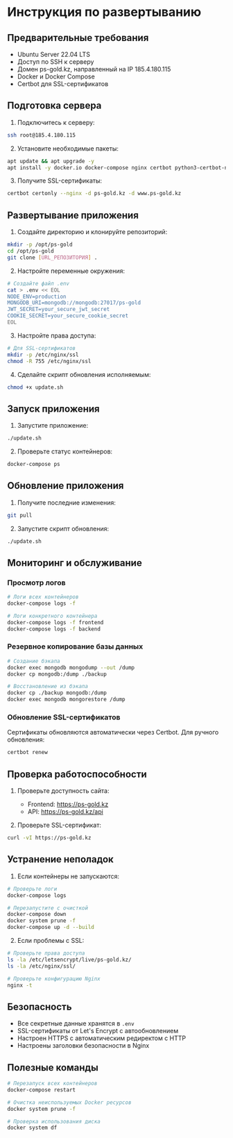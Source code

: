 # Инструкция по развертыванию

## Предварительные требования

- Ubuntu Server 22.04 LTS
- Доступ по SSH к серверу
- Домен ps-gold.kz, направленный на IP 185.4.180.115
- Docker и Docker Compose
- Certbot для SSL-сертификатов

## Подготовка сервера

1. Подключитесь к серверу:
```bash
ssh root@185.4.180.115
```

2. Установите необходимые пакеты:
```bash
apt update && apt upgrade -y
apt install -y docker.io docker-compose nginx certbot python3-certbot-nginx git
```

3. Получите SSL-сертификаты:
```bash
certbot certonly --nginx -d ps-gold.kz -d www.ps-gold.kz
```

## Развертывание приложения

1. Создайте директорию и клонируйте репозиторий:
```bash
mkdir -p /opt/ps-gold
cd /opt/ps-gold
git clone [URL_РЕПОЗИТОРИЯ] .
```

2. Настройте переменные окружения:
```bash
# Создайте файл .env
cat > .env << EOL
NODE_ENV=production
MONGODB_URI=mongodb://mongodb:27017/ps-gold
JWT_SECRET=your_secure_jwt_secret
COOKIE_SECRET=your_secure_cookie_secret
EOL
```

3. Настройте права доступа:
```bash
# Для SSL-сертификатов
mkdir -p /etc/nginx/ssl
chmod -R 755 /etc/nginx/ssl
```

4. Сделайте скрипт обновления исполняемым:
```bash
chmod +x update.sh
```

## Запуск приложения

1. Запустите приложение:
```bash
./update.sh
```

2. Проверьте статус контейнеров:
```bash
docker-compose ps
```

## Обновление приложения

1. Получите последние изменения:
```bash
git pull
```

2. Запустите скрипт обновления:
```bash
./update.sh
```

## Мониторинг и обслуживание

### Просмотр логов
```bash
# Логи всех контейнеров
docker-compose logs -f

# Логи конкретного контейнера
docker-compose logs -f frontend
docker-compose logs -f backend
```

### Резервное копирование базы данных
```bash
# Создание бэкапа
docker exec mongodb mongodump --out /dump
docker cp mongodb:/dump ./backup

# Восстановление из бэкапа
docker cp ./backup mongodb:/dump
docker exec mongodb mongorestore /dump
```

### Обновление SSL-сертификатов

Сертификаты обновляются автоматически через Certbot. Для ручного обновления:
```bash
certbot renew
```

## Проверка работоспособности

1. Проверьте доступность сайта:
   - Frontend: https://ps-gold.kz
   - API: https://ps-gold.kz/api

2. Проверьте SSL-сертификат:
```bash
curl -vI https://ps-gold.kz
```

## Устранение неполадок

1. Если контейнеры не запускаются:
```bash
# Проверьте логи
docker-compose logs

# Перезапустите с очисткой
docker-compose down
docker system prune -f
docker-compose up -d --build
```

2. Если проблемы с SSL:
```bash
# Проверьте права доступа
ls -la /etc/letsencrypt/live/ps-gold.kz/
ls -la /etc/nginx/ssl/

# Проверьте конфигурацию Nginx
nginx -t
```

## Безопасность

- Все секретные данные хранятся в `.env`
- SSL-сертификаты от Let's Encrypt с автообновлением
- Настроен HTTPS с автоматическим редиректом с HTTP
- Настроены заголовки безопасности в Nginx

## Полезные команды

```bash
# Перезапуск всех контейнеров
docker-compose restart

# Очистка неиспользуемых Docker ресурсов
docker system prune -f

# Проверка использования диска
docker system df
